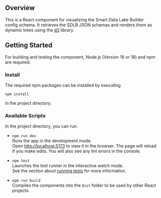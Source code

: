 ## Overview

This is a React component for visualizing the Smart Data Lake Builder config schema.
It retrieves the SDLB JSON schemas and renders them as dynamic trees using the [d3](https://d3js.org/) library.

## Getting Started

For building and testing the component, Node.js (Version 16 or 18) and npm are required. 

### Install

The required npm packages can be installed  by executing

`npm install`

in the project directory.

### Available Scripts

In the project directory, you can run:

* `npm run dev` \
Runs the app in the development mode. \
Open [http://localhost:5173](http://localhost:5173) to view it in the browser.
The page will reload if you make edits. You will also see any lint errors in the console.

* `npm test` \
Launches the test runner in the interactive watch mode.\
See the section about [running tests](https://facebook.github.io/create-react-app/docs/running-tests) for more information.

* `npm run build` \
Compiles the components into the `dist` folder to be used by other React projects.
